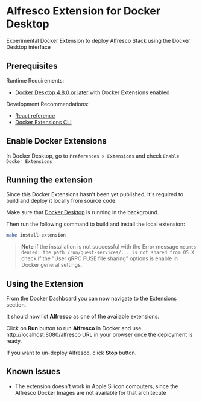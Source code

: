 # Alfresco Extension for Docker Desktop

Experimental Docker Extension to deploy Alfresco Stack using the Docker Desktop interface

## Prerequisites

Runtime Requirements:

- [Docker Desktop 4.8.0 or later](https://www.docker.com/products/docker-desktop/) with Docker Extensions enabled

Development Recommendations:

- [React reference](https://reactjs.org)
- [Docker Extensions CLI](https://github.com/docker/extensions-sdk)

## Enable Docker Extensions

In Docker Desktop, go to `Preferences > Extensions` and check `Enable Docker Extensions`

## Running the extension

Since this Docker Extensions hasn't been yet published, it's required to build and deploy it locally from source code.

Make sure that [Docker Desktop](https://www.docker.com/products/docker-desktop/) is running in the background.

Then run the following command to build and install the local extension:

```sh
make install-extension
```

> **Note** if the installation is not successful with the Error message `mounts denied: the path /run/guest-services/... is not shared from OS X` check if the "User gRPC FUSE file sharing" options is enable in Docker general settings.

## Using the Extension

From the Docker Dashboard you can now navigate to the Extensions section.

It should now list **Alfresco** as one of the available extensions.

Click on **Run** button to run **Alfresco** in Docker and use http://localhost:8080/alfresco URL in your browser once the deployment is ready.

If you want to un-deploy Alfresco, click **Stop** button.

## Known Issues

- The extension doesn't work in Apple Silicon computers, since the Alfresco Docker Images are not available for that architecute
